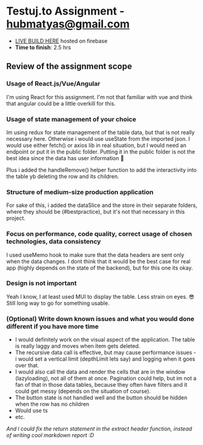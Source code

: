# Testuj.to Assignment - hubmatyas@gmail.com

-   [LIVE BUILD HERE](https://hubma-testujto-assignment.web.app) hosted on firebase
-   **Time to finish**: 2.5 hrs

## Review of the assignment scope

### Usage of React.js/Vue/Angular

I'm using React for this assignment. I'm not that familiar with vue and think that angular could be a little overkill for this.

### Usage of state management of your choice

Im using redux for state management of the table data, but that is not really necessary here. Otherwise i would use useState from the imported json. I would use either fetch() or axios lib in real situation, but I would need an endpoint or put it in the public folder. Putting it in the public folder is not the best idea since the data has user information 🫣

Plus i added the handleRemove() helper function to add the interactivity into the table yb deleting the row and its children.

### Structure of medium-size production application

For sake of this, i added the dataSlice and the store in their separate folders, where they should be (#bestpractice), but it's not that necessary in this project.

### Focus on performance, code quality, correct usage of chosen technologies, data consistency

I used useMemo hook to make sure that the data headers are sent only when the data changes. I dont think that it would be the best case for real app (highly depends on the state of the backend), but for this one its okay.

### Design is not important

Yeah I know, I at least used MUI to display the table. Less strain on eyes. 😎 Still long way to go for something usable.

### (Optional) Write down known issues and what you would done different if you have more time

-   I would definitely work on the visual aspect of the application. The table is really laggy and moves when item gets deleted.
-   The recursive data call is effective, but may cause performance issues - i would set a vertical limit (depthLimit lets say) and logging when it goes over that.
-   I would also call the data and render the cells that are in the window (lazyloading), not all of them at once. Pagination could help, but im not a fan of that in those data tables, because they often have filters and it could get messy (depends on the situation of course).
- The button state is not handled well and the button should be hidden when the row has no children
- Would use ts
-   etc.

_And i could fix the return statement in the extract header function, instead of writing cool markdown report :D_
